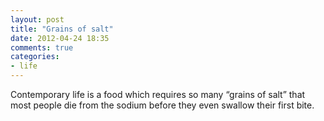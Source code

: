 ```yaml
---
layout: post
title: "Grains of salt"
date: 2012-04-24 18:35
comments: true
categories: 
- life
---
```


Contemporary life is a food which requires so many “grains of salt” that most people die from the sodium before they even swallow their first bite.
<br><br><br><br><br><br>

